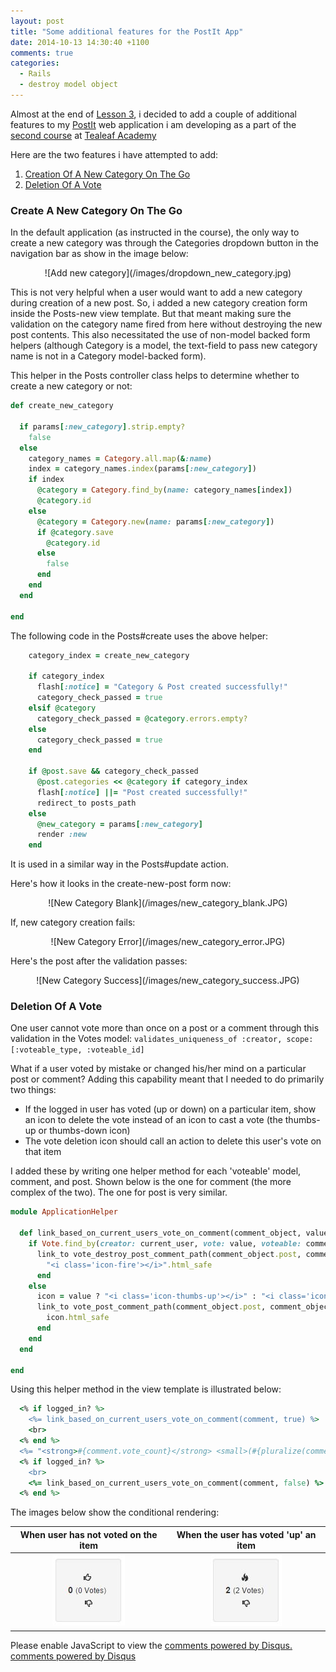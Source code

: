 ```yaml
---
layout: post
title: "Some additional features for the PostIt App"
date: 2014-10-13 14:30:40 +1100
comments: true
categories: 
  - Rails
  - destroy model object
---
```


Almost at the end of [Lesson 3](/2014/10/12/quiz-for-rails-beginners-3/), i decided to add a couple of additional features to my [PostIt](http://ppj-postit.herokuapp.com/) web application i am developing as a part of the [second course](http://www.gotealeaf.com/curriculum#!rails) at [Tealeaf Academy](http://www.gotealeaf.com/)

<!-- more -->

Here are the two features i have attempted to add:

1. [Creation Of A New Category On The Go](#new_category)
2. [Deletion Of A Vote](#vote_deletion)

<a name='new_category'></a>
### Create A New Category On The Go
In the default application (as instructed in the course), the only way to create a new category was through the Categories dropdown button in the navigation bar as show in the image below:

<center>![Add new category](/images/dropdown_new_category.jpg)</center>

This is not very helpful when a user would want to add a new category during creation of a new post. So, i added a new category creation form inside the Posts-new view template. But that meant making sure the validation on the category name fired from here without destroying the new post contents. This also necessitated the use of non-model backed form helpers (although Category is a model, the text-field to pass new category name is not in a Category model-backed form).

This helper in the Posts controller class helps to determine whether to create a new category or not:
```Ruby posts_controller.rb : create_new_category
def create_new_category

  if params[:new_category].strip.empty?
    false
  else
    category_names = Category.all.map(&:name)
    index = category_names.index(params[:new_category])
    if index
      @category = Category.find_by(name: category_names[index])
      @category.id
    else
      @category = Category.new(name: params[:new_category])
      if @category.save
        @category.id
      else
        false
      end
    end
  end

end
```

The following code in the Posts#create uses the above helper:
```Ruby posts_controller.rb : create
    category_index = create_new_category

    if category_index
      flash[:notice] = "Category & Post created successfully!"
      category_check_passed = true
    elsif @category
      category_check_passed = @category.errors.empty?
    else
      category_check_passed = true
    end

    if @post.save && category_check_passed
      @post.categories << @category if category_index
      flash[:notice] ||= "Post created successfully!"
      redirect_to posts_path
    else
      @new_category = params[:new_category]
      render :new
    end
```

It is used in a similar way in the Posts#update action.

Here's how it looks in the create-new-post form now:
<center>![New Category Blank](/images/new_category_blank.JPG)</center>

If, new category creation fails:
<center>![New Category Error](/images/new_category_error.JPG)</center>

Here's the post after the validation passes:
<center>![New Category Success](/images/new_category_success.JPG)</center>

<a name='vote_deletion'></a>
### Deletion Of A Vote
One user cannot vote more than once on a post or a comment through this validation in the Votes model:
`validates_uniqueness_of :creator, scope: [:voteable_type, :voteable_id]`

What if a user voted by mistake or changed his/her mind on a particular post or comment? Adding this capability meant that I needed to do primarily two things:
- If the logged in user has voted (up or down) on a particular item, show an icon to delete the vote instead of an icon to cast a vote (the thumbs-up or thumbs-down icon)
- The vote deletion icon should call an action to delete this user's vote on that item

I added these by writing one helper method for each 'voteable' model, comment, and post. Shown below is the one for comment (the more complex of the two). The one for post is very similar.
``` Ruby /app/helpers/application_helper.rb
module ApplicationHelper

  def link_based_on_current_users_vote_on_comment(comment_object, value)
    if Vote.find_by(creator: current_user, vote: value, voteable: comment_object)
      link_to vote_destroy_post_comment_path(comment_object.post, comment_object), method: 'delete' do
        "<i class='icon-fire'></i>".html_safe
      end
    else
      icon = value ? "<i class='icon-thumbs-up'></i>" : "<i class='icon-thumbs-down'></i>"
      link_to vote_post_comment_path(comment_object.post, comment_object, vote: value), method: 'post' do
        icon.html_safe
      end
    end
  end

end

```

Using this helper method in the view template is illustrated below:
``` Ruby \_comments.html.erb
  <% if logged_in? %>
    <%= link_based_on_current_users_vote_on_comment(comment, true) %>
    <br>
  <% end %>
  <%= "<strong>#{comment.vote_count}</strong> <small>(#{pluralize(comment.votes.size, "Vote")})</small>".html_safe %>
  <% if logged_in? %>
    <br>
    <%= link_based_on_current_users_vote_on_comment(comment, false) %>
  <% end %>
```

The images below show the conditional rendering:

When user has not voted on the item | When the user has voted 'up' an item
:----------------------------------:|:------------------------------------:
![Vote Box No Delete](/images/Votes_no_delete.JPG) | ![Vote Box No Delete](/images/Votes_with_delete.JPG)


<div id="disqus_thread"></div>
<script type="text/javascript">
    /* * * CONFIGURATION VARIABLES: EDIT BEFORE PASTING INTO YOUR WEBPAGE * * */
    var disqus_shortname = 'ppjgithubio'; // required: replace example with your forum shortname

    /* * * DON'T EDIT BELOW THIS LINE * * */
    (function() {
        var dsq = document.createElement('script'); dsq.type = 'text/javascript'; dsq.async = true;
        dsq.src = '//' + disqus_shortname + '.disqus.com/embed.js';
        (document.getElementsByTagName('head')[0] || document.getElementsByTagName('body')[0]).appendChild(dsq);
    })();
</script>
<noscript>Please enable JavaScript to view the <a href="http://disqus.com/?ref_noscript">comments powered by Disqus.</a></noscript>
<a href="http://disqus.com" class="dsq-brlink">comments powered by <span class="logo-disqus">Disqus</span></a>
 
